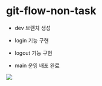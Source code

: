 # git-flow-non-task

- dev 브랜치 생성

- login 기능 구현

- logout 기능 구현

- main 운영 배포 완료

<img src="https://github.com/jn4624/git-flow-non-task/assets/60414800/db76d5a2-e2ec-4717-9a13-ca9d962d1820">
